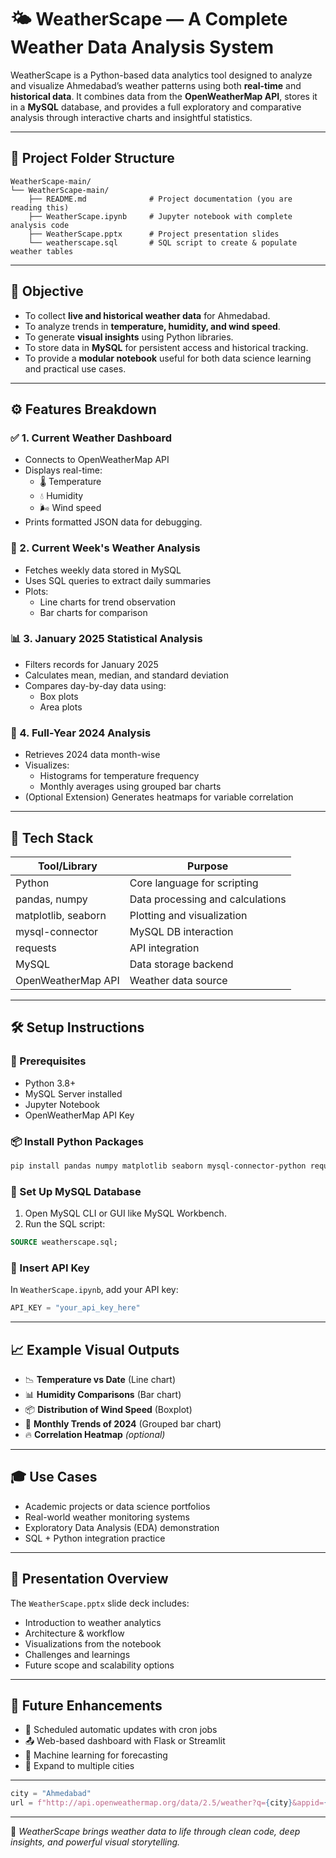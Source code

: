 # 🌤️ WeatherScape — A Complete Weather Data Analysis System

WeatherScape is a Python-based data analytics tool designed to analyze and visualize Ahmedabad’s weather patterns using both **real-time** and **historical data**. It combines data from the **OpenWeatherMap API**, stores it in a **MySQL** database, and provides a full exploratory and comparative analysis through interactive charts and insightful statistics.

---

## 📁 Project Folder Structure

```
WeatherScape-main/
└── WeatherScape-main/
    ├── README.md              # Project documentation (you are reading this)
    ├── WeatherScape.ipynb     # Jupyter notebook with complete analysis code
    ├── WeatherScape.pptx      # Project presentation slides
    └── weatherscape.sql       # SQL script to create & populate weather tables
```

---

## 🎯 Objective

- To collect **live and historical weather data** for Ahmedabad.
- To analyze trends in **temperature, humidity, and wind speed**.
- To generate **visual insights** using Python libraries.
- To store data in **MySQL** for persistent access and historical tracking.
- To provide a **modular notebook** useful for both data science learning and practical use cases.

---

## ⚙️ Features Breakdown

### ✅ 1. Current Weather Dashboard
- Connects to OpenWeatherMap API
- Displays real-time:
  - 🌡️ Temperature
  - 💧 Humidity
  - 🌬️ Wind speed
- Prints formatted JSON data for debugging.

### 📆 2. Current Week's Weather Analysis
- Fetches weekly data stored in MySQL
- Uses SQL queries to extract daily summaries
- Plots:
  - Line charts for trend observation
  - Bar charts for comparison

### 📊 3. January 2025 Statistical Analysis
- Filters records for January 2025
- Calculates mean, median, and standard deviation
- Compares day-by-day data using:
  - Box plots
  - Area plots

### 📅 4. Full-Year 2024 Analysis
- Retrieves 2024 data month-wise
- Visualizes:
  - Histograms for temperature frequency
  - Monthly averages using grouped bar charts
- (Optional Extension) Generates heatmaps for variable correlation

---

## 🧰 Tech Stack

| Tool/Library       | Purpose                          |
|--------------------|----------------------------------|
| Python             | Core language for scripting      |
| pandas, numpy      | Data processing and calculations |
| matplotlib, seaborn| Plotting and visualization       |
| mysql-connector    | MySQL DB interaction             |
| requests           | API integration                  |
| MySQL              | Data storage backend             |
| OpenWeatherMap API | Weather data source              |

---

## 🛠️ Setup Instructions

### 🔑 Prerequisites
- Python 3.8+
- MySQL Server installed
- Jupyter Notebook
- OpenWeatherMap API Key

### 📦 Install Python Packages
```bash
pip install pandas numpy matplotlib seaborn mysql-connector-python requests
```

### 🧪 Set Up MySQL Database
1. Open MySQL CLI or GUI like MySQL Workbench.
2. Run the SQL script:
```sql
SOURCE weatherscape.sql;
```

### 🔐 Insert API Key
In `WeatherScape.ipynb`, add your API key:
```python
API_KEY = "your_api_key_here"
```

---

## 📈 Example Visual Outputs

- 📉 **Temperature vs Date** (Line chart)
- 📊 **Humidity Comparisons** (Bar chart)
- 📦 **Distribution of Wind Speed** (Boxplot)
- 📆 **Monthly Trends of 2024** (Grouped bar chart)
- 🔥 **Correlation Heatmap** *(optional)*

---

## 🎓 Use Cases

- Academic projects or data science portfolios
- Real-world weather monitoring systems
- Exploratory Data Analysis (EDA) demonstration
- SQL + Python integration practice

---

## 🧾 Presentation Overview

The `WeatherScape.pptx` slide deck includes:
- Introduction to weather analytics
- Architecture & workflow
- Visualizations from the notebook
- Challenges and learnings
- Future scope and scalability options

---

## 🚀 Future Enhancements

- 📅 Scheduled automatic updates with cron jobs
- 📤 Web-based dashboard with Flask or Streamlit
- 🧠 Machine learning for forecasting
- 📍 Expand to multiple cities


---


```python
city = "Ahmedabad"
url = f"http://api.openweathermap.org/data/2.5/weather?q={city}&appid={API_KEY}"
```

---

📌 _WeatherScape brings weather data to life through clean code, deep insights, and powerful visual storytelling._
